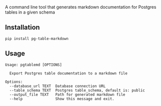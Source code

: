 A command line tool that generates markdown documentation for Postgres tables in a given schema

## Installation
```
pip install pg-table-markdown
```

## Usage
```
Usage: pgtablemd [OPTIONS]

  Export Postgres table documentation to a markdown file

Options:
  --database_url TEXT  Database connection URL
  --table_schema TEXT  Postgres table_schema, default is: public
  --output_file TEXT   Path for generated markdown file
  --help               Show this message and exit.
```
